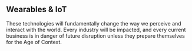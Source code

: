## Wearables & IoT

These technologies will fundamentally change the way we perceive and interact with the world. Every industry will be impacted, and every current business is in danger of future disruption unless they prepare themselves for the Age of Context.
